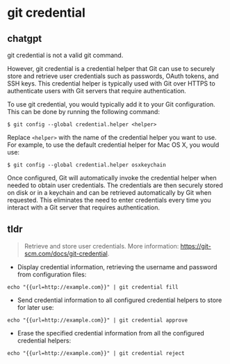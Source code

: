 # git credential 
## chatgpt 
git credential is not a valid git command. 

However, git credential is a credential helper that Git can use to securely store and retrieve user credentials such as passwords, OAuth tokens, and SSH keys. This credential helper is typically used with Git over HTTPS to authenticate users with Git servers that require authentication.

To use git credential, you would typically add it to your Git configuration. This can be done by running the following command:

```
$ git config --global credential.helper <helper>
```

Replace `<helper>` with the name of the credential helper you want to use. For example, to use the default credential helper for Mac OS X, you would use:

```
$ git config --global credential.helper osxkeychain
```

Once configured, Git will automatically invoke the credential helper when needed to obtain user credentials. The credentials are then securely stored on disk or in a keychain and can be retrieved automatically by Git when requested. This eliminates the need to enter credentials every time you interact with a Git server that requires authentication. 

## tldr 
 
> Retrieve and store user credentials.
> More information: <https://git-scm.com/docs/git-credential>.

- Display credential information, retrieving the username and password from configuration files:

`echo "{{url=http://example.com}}" | git credential fill`

- Send credential information to all configured credential helpers to store for later use:

`echo "{{url=http://example.com}}" | git credential approve`

- Erase the specified credential information from all the configured credential helpers:

`echo "{{url=http://example.com}}" | git credential reject`
